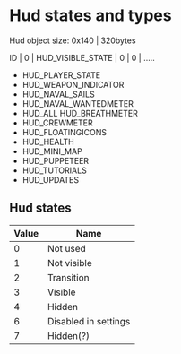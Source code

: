 # Hud states and types

Hud object size: 0x140 | 320bytes

ID | 0 | HUD_VISIBLE_STATE | 0 | 0 | .....

- HUD_PLAYER_STATE 
- HUD_WEAPON_INDICATOR 
- HUD_NAVAL_SAILS 
- HUD_NAVAL_WANTEDMETER 
- HUD_ALL HUD_BREATHMETER 
- HUD_CREWMETER 
- HUD_FLOATINGICONS 
- HUD_HEALTH 
- HUD_MINI_MAP
- HUD_PUPPETEER 
- HUD_TUTORIALS 
- HUD_UPDATES

## Hud states
| Value  | Name |
| ------------- | ------------- |
| 0  | Not used   |
| 1   | Not visible  |
| 2   | Transition  |
| 3   | Visible  |
| 4   | Hidden  |
| 6   | Disabled in settings  |
| 7 |  Hidden(?) |
